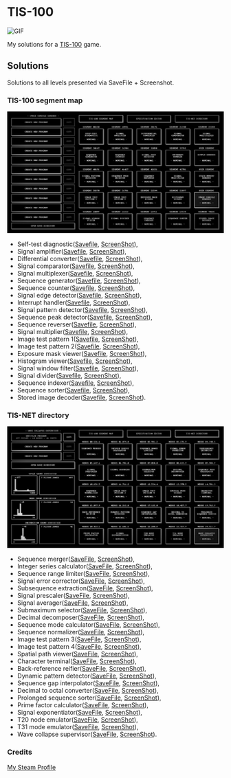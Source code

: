 # TIS-100

![GIF](https://media0.giphy.com/media/4UzW8S83pWoKs/giphy.gif)

My solutions for a [TIS-100](https://en.wikipedia.org/wiki/TIS-100) game.

## Solutions

Solutions to all levels presented via SaveFile + Screenshot.

### TIS-100 segment map

![Main Menu image](ScreenShots/MainMenu_1.jpg)

* Self-test diagnostic([Savefile](SaveFiles/00150.txt), [ScreenShot](ScreenShots/00150.jpg)),
* Signal amplifier([Savefile](SaveFiles/10981.txt), [ScreenShot](ScreenShots/10981.jpg)),
* Differential converter([Savefile](SaveFiles/20176.txt), [ScreenShot](ScreenShots/20176.jpg)),
* Signal comparator([Savefile](SaveFiles/21340.txt), [ScreenShot](ScreenShots/21340.jpg)),
* Signal multiplexer([Savefile](SaveFiles/22280.txt), [ScreenShot](ScreenShots/22280.jpg)),
* Sequence generator([Savefile](SaveFiles/30647.txt), [ScreenShot](ScreenShots/30647.jpg)),
* Sequence counter([Savefile](SaveFiles/31904.txt), [ScreenShot](ScreenShots/31904.jpg)),
* Signal edge detector([Savefile](SaveFiles/32050.txt), [ScreenShot](ScreenShots/32050.jpg)),
* Interrupt handler([Savefile](SaveFiles/33762.txt), [ScreenShot](ScreenShots/33762.jpg)),
* Signal pattern detector([Savefile](SaveFiles/40196.txt), [ScreenShot](ScreenShots/40196.jpg)),
* Sequence peak detector([Savefile](SaveFiles/41427.txt), [ScreenShot](ScreenShots/41427.jpg)),
* Sequence reverser([Savefile](SaveFiles/42656.txt), [ScreenShot](ScreenShots/42656.jpg)),
* Signal multiplier([Savefile](SaveFiles/43786.txt), [ScreenShot](ScreenShots/43786.jpg)),
* Image test pattern 1([Savefile](SaveFiles/50370.txt), [ScreenShot](ScreenShots/50370.jpg)),
* Image test pattern 2([Savefile](SaveFiles/51781.txt), [ScreenShot](ScreenShots/51781.jpg)),
* Exposure mask viewer([Savefile](SaveFiles/52544.txt), [ScreenShot](ScreenShots/52544.jpg)),
* Histogram viewer([Savefile](SaveFiles/53897.txt), [ScreenShot](ScreenShots/53897.jpg)),
* Signal window filter([Savefile](SaveFiles/60099.txt), [ScreenShot](ScreenShots/60099.jpg)),
* Signal divider([Savefile](SaveFiles/61212.txt), [ScreenShot](ScreenShots/61212.jpg)),
* Sequence indexer([Savefile](SaveFiles/62711.txt), [ScreenShot](ScreenShots/62711.jpg)),
* Sequence sorter([Savefile](SaveFiles/63534.txt), [ScreenShot](ScreenShots/63534.jpg)),
* Stored image decoder([Savefile](SaveFiles/70601.txt), [ScreenShot](ScreenShots/70601.jpg)).

### TIS-NET directory

![Main Menu image](ScreenShots/MainMenu_2.jpg)

* Sequence merger([SaveFile](SaveFiles/NEXUS.00.526.6.0.txt), [ScreenShot](ScreenShots/NEXUS.00.526.6.jpg)),
* Integer series calculator([SaveFile](SaveFiles/NEXUS.01.874.8.0.txt), [ScreenShot](ScreenShots/NEXUS.01.874.8.jpg)),
* Sequence range limiter([SaveFile](SaveFiles/NEXUS.02.981.2.0.txt), [ScreenShot](ScreenShots/NEXUS.02.981.2.jpg)),
* Signal error corrector([SaveFile](SaveFiles/NEXUS.03.176.9.0.txt), [ScreenShot](ScreenShots/NEXUS.03.176.9.jpg)),
* Subsequence extraction([SaveFile](SaveFiles/NEXUS.04.340.5.0.txt), [ScreenShot](ScreenShots/NEXUS.04.340.5.jpg)),
* Signal prescaler([SaveFile](SaveFiles/NEXUS.05.647.1.0.txt), [ScreenShot](ScreenShots/NEXUS.05.647.1.jpg)),
* Signal averager([SaveFile](SaveFiles/NEXUS.06.786.0.0.txt), [ScreenShot](ScreenShots/NEXUS.06.786.0.jpg)),
* Submaximum selector([SaveFile](SaveFiles/NEXUS.07.050.0.0.txt), [ScreenShot](ScreenShots/NEXUS.07.050.0.jpg)),
* Decimal decomposer([SaveFile](SaveFiles/NEXUS.08.633.9.0.txt), [ScreenShot](ScreenShots/NEXUS.08.633.9.jpg)),
* Sequence mode calculator([SaveFile](SaveFiles/NEXUS.09.904.9.0.txt), [ScreenShot](ScreenShots/NEXUS.09.904.9.jpg)),
* Sequence normalizer([SaveFile](SaveFiles/NEXUS.10.656.5.0.txt), [ScreenShot](ScreenShots/NEXUS.10.656.5.jpg)),
* Image test pattern 3([SaveFile](SaveFiles/NEXUS.11.711.2.0.txt), [ScreenShot](ScreenShots/NEXUS.11.711.2.jpg)),
* Image test pattern 4([SaveFile](SaveFiles/NEXUS.12.534.4.0.txt), [ScreenShot](ScreenShots/NEXUS.12.534.4.jpg)),
* Spatial path viewer([SaveFile](SaveFiles/NEXUS.13.370.9.0.txt), [ScreenShot](ScreenShots/NEXUS.13.370.9.jpg)),
* Character terminal([SaveFile](SaveFiles/NEXUS.14.781.3.0.txt), [ScreenShot](ScreenShots/NEXUS.14.781.3.jpg)),
* Back-reference reifier([SaveFile](SaveFiles/NEXUS.15.897.9.0.txt), [ScreenShot](ScreenShots/NEXUS.15.897.9.jpg)),
* Dynamic pattern detector([SaveFile](SaveFiles/NEXUS.16.212.8.0.txt), [ScreenShot](ScreenShots/NEXUS.16.212.8.jpg)),
* Sequence gap interpolator([SaveFile](SaveFiles/NEXUS.17.135.0.0.txt), [ScreenShot](ScreenShots/NEXUS.17.135.0.jpg)),
* Decimal to octal converter([SaveFile](SaveFiles/NEXUS.18.427.7.0.txt), [ScreenShot](ScreenShots/NEXUS.18.427.7.jpg)),
* Prolonged sequence sorter([SaveFile](SaveFiles/NEXUS.19.762.9.0.txt), [ScreenShot](ScreenShots/NEXUS.19.762.9.jpg)),
* Prime factor calculator([SaveFile](SaveFiles/NEXUS.20.433.1.0.txt), [ScreenShot](ScreenShots/NEXUS.20.433.1.jpg)),
* Signal exponentiator([SaveFile](SaveFiles/NEXUS.21.601.6.0.txt), [ScreenShot](ScreenShots/NEXUS.21.601.6.jpg)),
* T20 node emulator([SaveFile](SaveFiles/NEXUS.22.280.8.0.txt), [ScreenShot](ScreenShots/NEXUS.22.280.8.jpg)),
* T31 mode emulator([SaveFile](SaveFiles/NEXUS.23.727.9.0.txt), [ScreenShot](ScreenShots/NEXUS.23.727.9.jpg)),
* Wave collapse supervisor([SaveFile](SaveFiles/NEXUS.24.511.7.0.txt), [ScreenShot](ScreenShots/NEXUS.24.511.7.jpg)).

### Credits

[My Steam Profile](http://steamcommunity.com/profiles/76561198033544751/)
